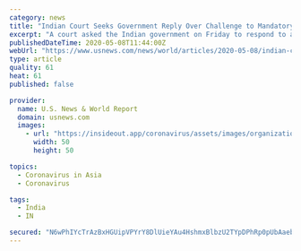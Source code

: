 ```yaml
---
category: news
title: "Indian Court Seeks Government Reply Over Challenge to Mandatory Coronavirus App"
excerpt: "A court asked the Indian government on Friday to respond to a challenge against its order for compulsory use of a contact tracing app by public and private sector employees returning to work amid the world's biggest coronavirus lockdown."
publishedDateTime: 2020-05-08T11:44:00Z
webUrl: "https://www.usnews.com/news/world/articles/2020-05-08/indian-court-seeks-government-reply-over-challenge-to-mandatory-coronavirus-app"
type: article
quality: 61
heat: 61
published: false

provider:
  name: U.S. News & World Report
  domain: usnews.com
  images:
    - url: "https://insideout.app/coronavirus/assets/images/organizations/usnews.com-50x50.jpg"
      width: 50
      height: 50

topics:
  - Coronavirus in Asia
  - Coronavirus

tags:
  - India
  - IN

secured: "N6wPhIYcTrAzBxHGUipVPYrY8DlUieYAu4HshmxBlbzU2TYpDPhRp0pUbAaebsAHYjiSO1ytuNk9oji6hWX+1GTQb6AgIlMvnWbb3yMwWc9S51Y/ltdzDU65vLrRkvtumwgrwFMuzwY/PW+KVreZE1ZE2egAwL0Kb0sso6ZYWoai15EQZCnw2b+gNxg0uzUDWEIy5dNaZOHRk31BskvJEfb/qTiphlOkY396GsAnlPv/A2pTqvABfg4N02fGlgR9hAybaRDkyO5HwoW4mA4UtI812IB6v8R5vr5smom7wLNKrEffk6s/V6/0JTvLzLb5+c0B0oAfk0Eakd3wEbrxXW5NkVc5AE8ostCcP2gGvdHAGLYSSqlmLayjNtLrYlKxCubLGcAwtFfcja9eKP3wsEuZNsuQuu95+OeMxACQl1Ro01Jv93MP/TYyGXJBCVqkZUJMJDPTXZtmlv/EJI8h0LjhXiuk3B5c+gUXJ0rgSdw=;z5u2gRUnxsWKUh1i+DAy/w=="
---
```


